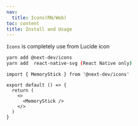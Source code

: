 ```yaml
---
nav:
  title: Icons(RN/Web)
toc: content
title: Install and Usage
---
```


`Icons` is completely use from Lucide icon

```bash
yarn add @next-dev/icons
yarn add  react-native-svg (React Native only)
```

```tsx | pure
import { MemoryStick } from '@next-dev/icons'

export default () => {
  return (
    <>
      <MemoryStick />
    </>
  )
}
```
